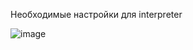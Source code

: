 Необходимые настройки для interpreter

![image](https://github.com/user-2305/project_cluster/assets/95847398/2cb36867-8112-498d-af24-385bb906d4aa)
